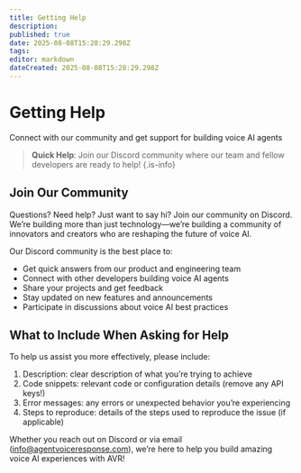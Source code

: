 ```yaml
---
title: Getting Help
description: 
published: true
date: 2025-08-08T15:28:29.298Z
tags: 
editor: markdown
dateCreated: 2025-08-08T15:28:29.298Z
---
```


# Getting Help
Connect with our community and get support for building voice AI agents

> **Quick Help**: Join our Discord community where our team and fellow developers are ready to help!
{.is-info}

## Join Our Community

Questions? Need help? Just want to say hi? Join our community on Discord. We’re building more than just technology—we’re building a community of innovators and creators who are reshaping the future of voice AI.

Our Discord community is the best place to:
- Get quick answers from our product and engineering team
- Connect with other developers building voice AI agents
- Share your projects and get feedback
- Stay updated on new features and announcements
- Participate in discussions about voice AI best practices

## What to Include When Asking for Help

To help us assist you more effectively, please include:
1. Description: clear description of what you’re trying to achieve
2. Code snippets: relevant code or configuration details (remove any API keys!)
3. Error messages: any errors or unexpected behavior you’re experiencing
4. Steps to reproduce: details of the steps used to reproduce the issue (if applicable)

Whether you reach out on Discord or via email (info@agentvoiceresponse.com), we’re here to help you build amazing voice AI experiences with AVR!